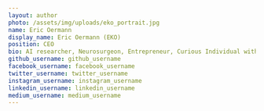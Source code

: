 ```yaml
---
layout: author
photo: /assets/img/uploads/eko_portrait.jpg
name: Eric Oermann
display_name: Eric Oermann (EKO)
position: CEO
bio: AI researcher, Neurosurgeon, Entrepreneur, Curious Individual with a meandering career researching intelligence in all its forms. Likes English Literature and Graphic Novels. Loves corgis.
github_username: github_username
facebook_username: facebook_username
twitter_username: twitter_username
instagram_username: instagram_username
linkedin_username: linkedin_username
medium_username: medium_username
---
```


